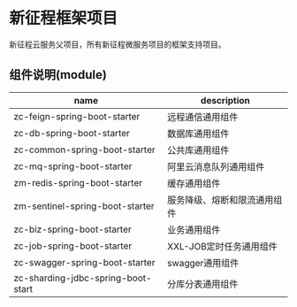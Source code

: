 # 新征程框架项目
新征程云服务父项目，所有新征程微服务项目的框架支持项目。


## 组件说明(module)


 name | description
---|---
zc-feign-spring-boot-starter | 远程通信通用组件
zc-db-spring-boot-starter | 数据库通用组件
zc-common-spring-boot-starter | 公共库通用组件
zc-mq-spring-boot-starter | 阿里云消息队列通用组件
zm-redis-spring-boot-starter | 缓存通用组件
zm-sentinel-spring-boot-starter | 服务降级、熔断和限流通用组件
zc-biz-spring-boot-starter | 业务通用组件
zc-job-spring-boot-starter | XXL-JOB定时任务通用组件
zc-swagger-spring-boot-starter | swagger通用组件
zc-sharding-jdbc-spring-boot-start | 分库分表通用组件